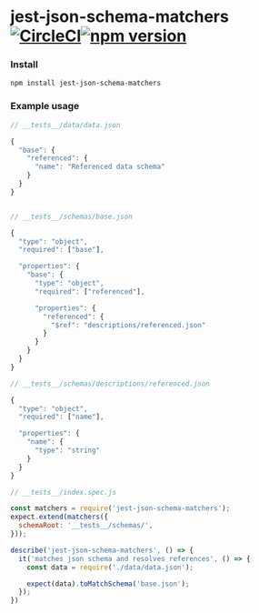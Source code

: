 # jest-json-schema-matchers [![CircleCI](https://circleci.com/gh/itsthatguy/jest-json-schema-matchers/tree/master.svg?style=svg)](https://circleci.com/gh/itsthatguy/jest-json-schema-matchers/tree/master)[![npm version](https://badge.fury.io/js/jest-json-schema-matchers.svg)](https://badge.fury.io/js/jest-json-schema-matchers)

### Install

```
npm install jest-json-schema-matchers
```


### Example usage

```javascript
// __tests__/data/data.json

{
  "base": {
    "referenced": {
      "name": "Referenced data schema"
    }
  }
}


// __tests__/schemas/base.json

{
  "type": "object",
  "required": ["base"],

  "properties": {
    "base": {
      "type": "object",
      "required": ["referenced"],

      "properties": {
        "referenced": {
          "$ref": "descriptions/referenced.json"
        }
      }
    }
  }
}

// __tests__/schemas/descriptions/referenced.json

{
  "type": "object",
  "required": ["name"],

  "properties": {
    "name": {
      "type": "string"
    }
  }
}

// __tests__/index.spec.js

const matchers = require('jest-json-schema-matchers');
expect.extend(matchers({
  schemaRoot: '__tests__/schemas/',
}));

describe('jest-json-schema-matchers', () => {
  it('matches json schema and resolves references', () => {
    const data = require('./data/data.json');

    expect(data).toMatchSchema('base.json');
  });
})
```
